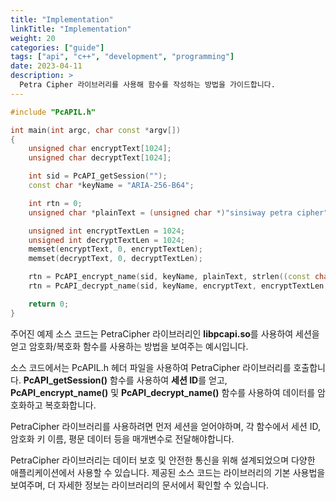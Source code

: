 ```yaml
---
title: "Implementation"
linkTitle: "Implementation"
weight: 20
categories: ["guide"]
tags: ["api", "c++", "development", "programming"]
date: 2023-04-11
description: >
  Petra Cipher 라이브러리를 사용해 함수를 작성하는 방법을 가이드합니다. 
---
```

```cpp
#include "PcAPIL.h"

int main(int argc, char const *argv[])
{
    unsigned char encryptText[1024];
    unsigned char decryptText[1024];

    int sid = PcAPI_getSession("");
    const char *keyName = "ARIA-256-B64";

    int rtn = 0;
    unsigned char *plainText = (unsigned char *)"sinsiway petra cipher";

    unsigned int encryptTextLen = 1024;
    unsigned int decryptTextLen = 1024;
    memset(encryptText, 0, encryptTextLen);
    memset(decryptText, 0, decryptTextLen);

    rtn = PcAPI_encrypt_name(sid, keyName, plainText, strlen((const char *)plainText), encryptText, &encryptTextLen);
    rtn = PcAPI_decrypt_name(sid, keyName, encryptText, encryptTextLen, decryptText, &decryptTextLen);

    return 0;
}
```

주어진 예제 소스 코드는 PetraCipher 라이브러리인 **libpcapi.so**를 사용하여 세션을 얻고 암호화/복호화 함수를 사용하는 방법을 보여주는 예시입니다.

소스 코드에서는 PcAPIL.h 헤더 파일을 사용하여 PetraCipher 라이브러리를 호출합니다. **PcAPI_getSession()** 함수를 사용하여 **세션 ID**를 얻고, **PcAPI_encrypt_name()** 및 **PcAPI_decrypt_name()** 함수를 사용하여 데이터를 암호화하고 복호화합니다.

PetraCipher 라이브러리를 사용하려면 먼저 세션을 얻어야하며, 각 함수에서 세션 ID, 암호화 키 이름, 평문 데이터 등을 매개변수로 전달해야합니다.

PetraCipher 라이브러리는 데이터 보호 및 안전한 통신을 위해 설계되었으며 다양한 애플리케이션에서 사용할 수 있습니다. 제공된 소스 코드는 라이브러리의 기본 사용법을 보여주며, 더 자세한 정보는 라이브러리의 문서에서 확인할 수 있습니다.